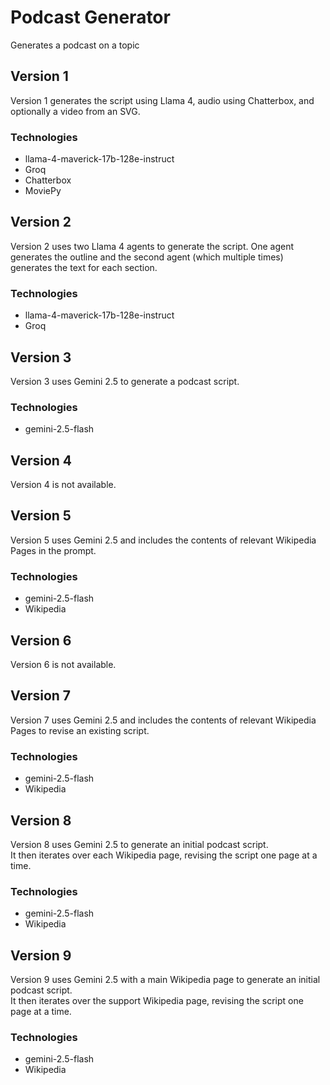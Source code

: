 # Podcast Generator
Generates a podcast on a topic
## Version 1
Version 1 generates the script using Llama 4, audio using Chatterbox, and optionally a video from an SVG.
### Technologies
* llama-4-maverick-17b-128e-instruct
* Groq
* Chatterbox
* MoviePy

## Version 2
Version 2 uses two Llama 4 agents to generate the script. One agent generates the outline and the second agent (which multiple times) generates the text for each section.
### Technologies
* llama-4-maverick-17b-128e-instruct
* Groq

## Version 3
Version 3 uses Gemini 2.5 to generate a podcast script.
### Technologies
* gemini-2.5-flash

## Version 4
Version 4 is not available.

## Version 5
Version 5 uses Gemini 2.5 and includes the contents of relevant Wikipedia Pages in the prompt.
### Technologies
* gemini-2.5-flash
* Wikipedia

## Version 6
Version 6 is not available.

## Version 7
Version 7 uses Gemini 2.5 and includes the contents of relevant Wikipedia Pages to revise an existing script.
### Technologies
* gemini-2.5-flash
* Wikipedia

## Version 8
Version 8 uses Gemini 2.5 to generate an initial podcast script.  
It then iterates over each Wikipedia page, revising the script one page at a time.
### Technologies
* gemini-2.5-flash
* Wikipedia

## Version 9
Version 9 uses Gemini 2.5 with a main Wikipedia page to generate an initial podcast script.  
It then iterates over the support Wikipedia page, revising the script one page at a time.
### Technologies
* gemini-2.5-flash
* Wikipedia